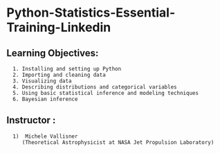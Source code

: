 # Python-Statistics-Essential-Training-Linkedin

## Learning Objectives:

      1. Installing and setting up Python
      2. Importing and cleaning data
      3. Visualizing data
      4. Describing distributions and categorical variables
      5. Using basic statistical inference and modeling techniques
      6. Bayesian inference

## Instructor : 
      1)  Michele Vallisner
         (Theoretical Astrophysicist at NASA Jet Propulsion Laboratory)
